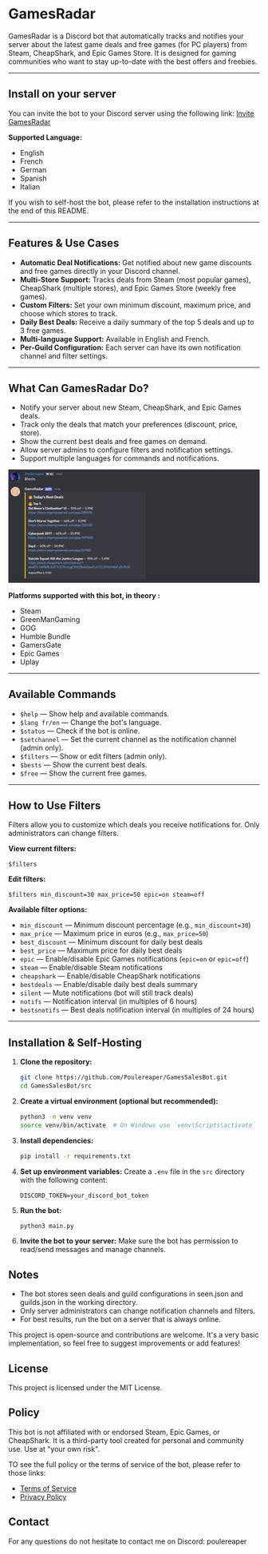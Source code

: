 # GamesRadar

GamesRadar is a Discord bot that automatically tracks and notifies your server about the latest game deals and free games (for PC players) from Steam, CheapShark, and Epic Games Store. It is designed for gaming communities who want to stay up-to-date with the best offers and freebies.

---

## Install on your server

You can invite the bot to your Discord server using the following link:
[Invite GamesRadar](https://discord.com/oauth2/authorize?client_id=1417207388179661051&permissions=2252177771326464&integration_type=0&scope=bot)

**Supported Language:**
- English
- French
- German
- Spanish
- Italian

If you wish to self-host the bot, please refer to the installation instructions at the end of this README.

---

## Features & Use Cases

- **Automatic Deal Notifications:** Get notified about new game discounts and free games directly in your Discord channel.
- **Multi-Store Support:** Tracks deals from Steam (most popular games), CheapShark (multiple stores), and Epic Games Store (weekly free games).
- **Custom Filters:** Set your own minimum discount, maximum price, and choose which stores to track.
- **Daily Best Deals:** Receive a daily summary of the top 5 deals and up to 3 free games.
- **Multi-language Support:** Available in English and French.
- **Per-Guild Configuration:** Each server can have its own notification channel and filter settings.


---

## What Can GamesRadar Do?

- Notify your server about new Steam, CheapShark, and Epic Games deals.
- Track only the deals that match your preferences (discount, price, store).
- Show the current best deals and free games on demand.
- Allow server admins to configure filters and notification settings.
- Support multiple languages for commands and notifications.

![alt text](images/image.png)

**Platforms supported with this bot, in theory :**

- Steam 
- GreenManGaming
- GOG 
- Humble Bundle
- GamersGate
- Epic Games
- Uplay

---

## Available Commands

- `$help` — Show help and available commands.
- `$lang fr/en` — Change the bot's language.
- `$status` — Check if the bot is online.
- `$setchannel` — Set the current channel as the notification channel (admin only).
- `$filters` — Show or edit filters (admin only).
- `$bests` — Show the current best deals.
- `$free` — Show the current free games.

---

## How to Use Filters

Filters allow you to customize which deals you receive notifications for. Only administrators can change filters.

**View current filters:**
```
$filters
```

**Edit filters:**
```
$filters min_discount=30 max_price=50 epic=on steam=off
```

**Available filter options:**
- `min_discount` — Minimum discount percentage (e.g., `min_discount=30`)
- `max_price` — Maximum price in euros (e.g., `max_price=50`)
- `best_discount` — Minimum discount for daily best deals
- `best_price` — Maximum price for daily best deals
- `epic` — Enable/disable Epic Games notifications (`epic=on` or `epic=off`)
- `steam` — Enable/disable Steam notifications
- `cheapshark` — Enable/disable CheapShark notifications
- `bestdeals` — Enable/disable daily best deals summary
- `silent` — Mute notifications (bot will still track deals)
- `notifs` — Notification interval (in multiples of 6 hours)
- `bestsnotifs` — Best deals notification interval (in multiples of 24 hours)

---

## Installation & Self-Hosting

1. **Clone the repository:**
   ```sh
   git clone https://github.com/Poulereaper/GamesSalesBot.git
   cd GamesSalesBot/src
    ```
2. **Create a virtual environment (optional but recommended):**
    ```sh
    python3 -m venv venv
    source venv/bin/activate  # On Windows use `venv\Scripts\activate`
    ```

3. **Install dependencies:**
    ```sh
    pip install -r requirements.txt
    ```
4. **Set up environment variables:**
    Create a `.env` file in the `src` directory with the following content:
    ```
    DISCORD_TOKEN=your_discord_bot_token
    ```
5. **Run the bot:**
    ```sh
    python3 main.py
    ```
6. **Invite the bot to your server:**
    Make sure the bot has permission to read/send messages and manage channels.

## Notes 
- The bot stores seen deals and guild configurations in seen.json and guilds.json in the working directory.
- Only server administrators can change notification channels and filters.
- For best results, run the bot on a server that is always online.

This project is open-source and contributions are welcome. It's a very basic implementation, so feel free to suggest improvements or add features!

## License
This project is licensed under the MIT License.

## Policy 
This bot is not affiliated with or endorsed Steam, Epic Games, or CheapShark. It is a third-party tool created for personal and community use. Use at "your own risk".

TO see the full policy or the terms of service of the bot, please refer to those links:
- [Terms of Service](https://poulereaper.github.io/GamesSalesBot/)
- [Privacy Policy](https://poulereaper.github.io/GamesSalesBot/)

## Contact
For any questions do not hesitate to contact me on Discord: poulereaper

